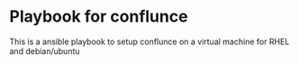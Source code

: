 # Playbook for conflunce 

This is a ansible playbook to setup conflunce on a virtual machine for 
RHEL and debian/ubuntu
